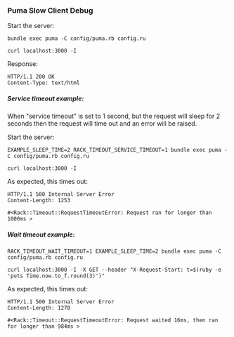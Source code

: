 ### Puma Slow Client Debug

Start the server:

    bundle exec puma -C config/puma.rb config.ru

    curl localhost:3000 -I

Response:

    HTTP/1.1 200 OK
    Content-Type: text/html

##### Service timeout example:

When "service timeout" is set to 1 second, but the request will sleep for 2 seconds then the request will time out and an error will be raised.

Start the server:

    EXAMPLE_SLEEP_TIME=2 RACK_TIMEOUT_SERVICE_TIMEOUT=1 bundle exec puma -C config/puma.rb config.ru

    curl localhost:3000 -I

As expected, this times out:

    HTTP/1.1 500 Internal Server Error
    Content-Length: 1253

    #<Rack::Timeout::RequestTimeoutError: Request ran for longer than 1000ms >

##### Wait timeout example:

    RACK_TIMEOUT_WAIT_TIMEOUT=1 EXAMPLE_SLEEP_TIME=2 bundle exec puma -C config/puma.rb config.ru

    curl localhost:3000 -I -X GET --header "X-Request-Start: t=$(ruby -e 'puts Time.now.to_f.round(3)')"

As expected, this times out:

    HTTP/1.1 500 Internal Server Error
    Content-Length: 1270

    #<Rack::Timeout::RequestTimeoutError: Request waited 16ms, then ran for longer than 984ms >
